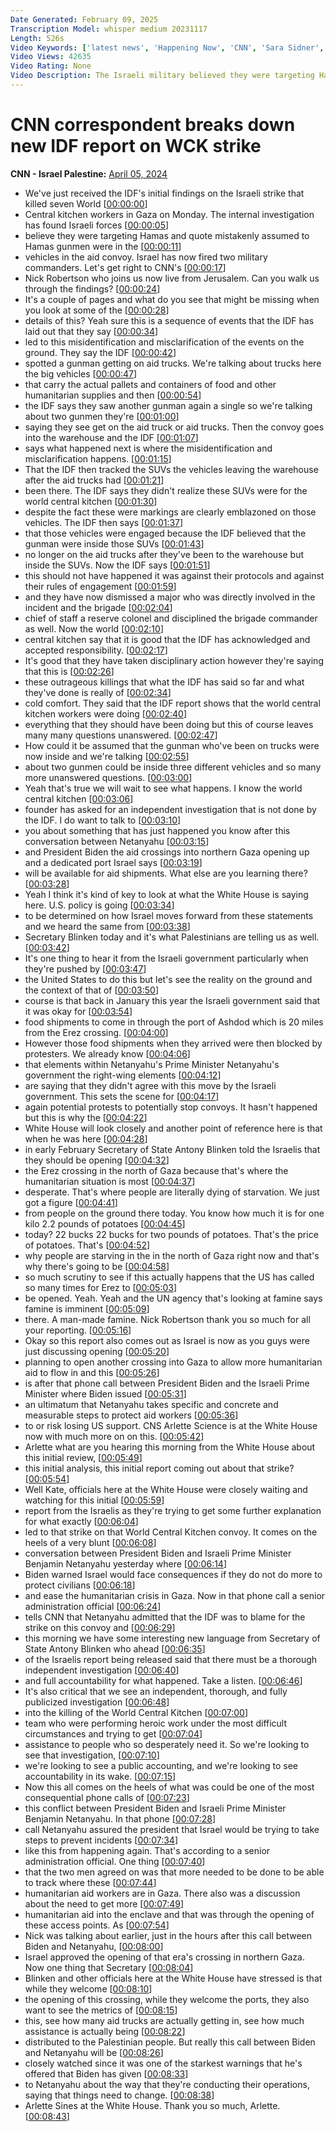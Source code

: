 ```yaml
---
Date Generated: February 09, 2025
Transcription Model: whisper medium 20231117
Length: 526s
Video Keywords: ['latest news', 'Happening Now', 'CNN', 'Sara Sidner', 'CNN News Central', 'Nic Robertson', 'Arlette Saenz', 'IDF', 'Israel Defense Forces', 'World Central Kitchen', 'IDF Report', 'Israel Hamas War', 'Gaza', 'Middle East', 'Palestinians', 'Antony Blinken']
Video Views: 42635
Video Rating: None
Video Description: The Israeli military believed they were targeting Hamas operatives when they attacked and killed seven food aid workers in Gaza, according to an internal inquest that led to the dismissal of two officers. CNN's Nic Robertson reports.  #CNN #News
---
```


# CNN correspondent breaks down new IDF report on WCK strike
**CNN - Israel Palestine:** [April 05, 2024](https://www.youtube.com/watch?v=xhpWPuYaRTE)
*  We've just received the IDF's initial findings on the Israeli strike that killed seven World [[00:00:00](https://www.youtube.com/watch?v=xhpWPuYaRTE&t=0.0s)]
*  Central kitchen workers in Gaza on Monday. The internal investigation has found Israeli forces [[00:00:05](https://www.youtube.com/watch?v=xhpWPuYaRTE&t=5.2s)]
*  believe they were targeting Hamas and quote mistakenly assumed to Hamas gunmen were in the [[00:00:11](https://www.youtube.com/watch?v=xhpWPuYaRTE&t=11.44s)]
*  vehicles in the aid convoy. Israel has now fired two military commanders. Let's get right to CNN's [[00:00:17](https://www.youtube.com/watch?v=xhpWPuYaRTE&t=17.76s)]
*  Nick Robertson who joins us now live from Jerusalem. Can you walk us through the findings? [[00:00:24](https://www.youtube.com/watch?v=xhpWPuYaRTE&t=24.240000000000002s)]
*  It's a couple of pages and what do you see that might be missing when you look at some of the [[00:00:28](https://www.youtube.com/watch?v=xhpWPuYaRTE&t=28.88s)]
*  details of this? Yeah sure this is a sequence of events that the IDF has laid out that they say [[00:00:34](https://www.youtube.com/watch?v=xhpWPuYaRTE&t=34.4s)]
*  led to this misidentification and misclarification of the events on the ground. They say the IDF [[00:00:42](https://www.youtube.com/watch?v=xhpWPuYaRTE&t=42.0s)]
*  spotted a gunman getting on aid trucks. We're talking about trucks here the big vehicles [[00:00:47](https://www.youtube.com/watch?v=xhpWPuYaRTE&t=47.92s)]
*  that carry the actual pallets and containers of food and other humanitarian supplies and then [[00:00:54](https://www.youtube.com/watch?v=xhpWPuYaRTE&t=54.8s)]
*  the IDF says they saw another gunman again a single so we're talking about two gunmen they're [[00:01:00](https://www.youtube.com/watch?v=xhpWPuYaRTE&t=60.879999999999995s)]
*  saying they see get on the aid truck or aid trucks. Then the convoy goes into the warehouse and the IDF [[00:01:07](https://www.youtube.com/watch?v=xhpWPuYaRTE&t=67.03999999999999s)]
*  says what happened next is where the misidentification and misclarification happens. [[00:01:15](https://www.youtube.com/watch?v=xhpWPuYaRTE&t=75.44s)]
*  That the IDF then tracked the SUVs the vehicles leaving the warehouse after the aid trucks had [[00:01:21](https://www.youtube.com/watch?v=xhpWPuYaRTE&t=81.76s)]
*  been there. The IDF says they didn't realize these SUVs were for the world central kitchen [[00:01:30](https://www.youtube.com/watch?v=xhpWPuYaRTE&t=90.96000000000001s)]
*  despite the fact these were markings are clearly emblazoned on those vehicles. The IDF then says [[00:01:37](https://www.youtube.com/watch?v=xhpWPuYaRTE&t=97.2s)]
*  that those vehicles were engaged because the IDF believed that the gunman were inside those SUVs [[00:01:43](https://www.youtube.com/watch?v=xhpWPuYaRTE&t=103.60000000000001s)]
*  no longer on the aid trucks after they've been to the warehouse but inside the SUVs. Now the IDF says [[00:01:51](https://www.youtube.com/watch?v=xhpWPuYaRTE&t=111.67999999999999s)]
*  this should not have happened it was against their protocols and against their rules of engagement [[00:01:59](https://www.youtube.com/watch?v=xhpWPuYaRTE&t=119.03999999999999s)]
*  and they have now dismissed a major who was directly involved in the incident and the brigade [[00:02:04](https://www.youtube.com/watch?v=xhpWPuYaRTE&t=124.16s)]
*  chief of staff a reserve colonel and disciplined the brigade commander as well. Now the world [[00:02:10](https://www.youtube.com/watch?v=xhpWPuYaRTE&t=130.72s)]
*  central kitchen say that it is good that the IDF has acknowledged and accepted responsibility. [[00:02:17](https://www.youtube.com/watch?v=xhpWPuYaRTE&t=137.84s)]
*  It's good that they have taken disciplinary action however they're saying that this is [[00:02:26](https://www.youtube.com/watch?v=xhpWPuYaRTE&t=146.4s)]
*  these outrageous killings that what the IDF has said so far and what they've done is really of [[00:02:34](https://www.youtube.com/watch?v=xhpWPuYaRTE&t=154.0s)]
*  cold comfort. They said that the IDF report shows that the world central kitchen workers were doing [[00:02:40](https://www.youtube.com/watch?v=xhpWPuYaRTE&t=160.56s)]
*  everything that they should have been doing but this of course leaves many many questions unanswered. [[00:02:47](https://www.youtube.com/watch?v=xhpWPuYaRTE&t=167.04s)]
*  How could it be assumed that the gunman who've been on trucks were now inside and we're talking [[00:02:55](https://www.youtube.com/watch?v=xhpWPuYaRTE&t=175.44s)]
*  about two gunmen could be inside three different vehicles and so many more unanswered questions. [[00:03:00](https://www.youtube.com/watch?v=xhpWPuYaRTE&t=180.48s)]
*  Yeah that's true we will wait to see what happens. I know the world central kitchen [[00:03:06](https://www.youtube.com/watch?v=xhpWPuYaRTE&t=186.64s)]
*  founder has asked for an independent investigation that is not done by the IDF. I do want to talk to [[00:03:10](https://www.youtube.com/watch?v=xhpWPuYaRTE&t=190.88s)]
*  you about something that has just happened you know after this conversation between Netanyahu [[00:03:15](https://www.youtube.com/watch?v=xhpWPuYaRTE&t=195.52s)]
*  and President Biden the aid crossings into northern Gaza opening up and a dedicated port Israel says [[00:03:19](https://www.youtube.com/watch?v=xhpWPuYaRTE&t=199.60000000000002s)]
*  will be available for aid shipments. What else are you learning there? [[00:03:28](https://www.youtube.com/watch?v=xhpWPuYaRTE&t=208.32000000000002s)]
*  Yeah I think it's kind of key to look at what the White House is saying here. U.S. policy is going [[00:03:34](https://www.youtube.com/watch?v=xhpWPuYaRTE&t=214.56s)]
*  to be determined on how Israel moves forward from these statements and we heard the same from [[00:03:38](https://www.youtube.com/watch?v=xhpWPuYaRTE&t=218.4s)]
*  Secretary Blinken today and it's what Palestinians are telling us as well. [[00:03:42](https://www.youtube.com/watch?v=xhpWPuYaRTE&t=222.96s)]
*  It's one thing to hear it from the Israeli government particularly when they're pushed by [[00:03:47](https://www.youtube.com/watch?v=xhpWPuYaRTE&t=227.36s)]
*  the United States to do this but let's see the reality on the ground and the context of that of [[00:03:50](https://www.youtube.com/watch?v=xhpWPuYaRTE&t=230.48000000000002s)]
*  course is that back in January this year the Israeli government said that it was okay for [[00:03:54](https://www.youtube.com/watch?v=xhpWPuYaRTE&t=234.88s)]
*  food shipments to come in through the port of Ashdod which is 20 miles from the Erez crossing. [[00:04:00](https://www.youtube.com/watch?v=xhpWPuYaRTE&t=240.96s)]
*  However those food shipments when they arrived were then blocked by protesters. We already know [[00:04:06](https://www.youtube.com/watch?v=xhpWPuYaRTE&t=246.96s)]
*  that elements within Netanyahu's Prime Minister Netanyahu's government the right-wing elements [[00:04:12](https://www.youtube.com/watch?v=xhpWPuYaRTE&t=252.72s)]
*  are saying that they didn't agree with this move by the Israeli government. This sets the scene for [[00:04:17](https://www.youtube.com/watch?v=xhpWPuYaRTE&t=257.76s)]
*  again potential protests to potentially stop convoys. It hasn't happened but this is why the [[00:04:22](https://www.youtube.com/watch?v=xhpWPuYaRTE&t=262.88s)]
*  White House will look closely and another point of reference here is that when he was here [[00:04:28](https://www.youtube.com/watch?v=xhpWPuYaRTE&t=268.24s)]
*  in early February Secretary of State Antony Blinken told the Israelis that they should be opening [[00:04:32](https://www.youtube.com/watch?v=xhpWPuYaRTE&t=272.72s)]
*  the Erez crossing in the north of Gaza because that's where the humanitarian situation is most [[00:04:37](https://www.youtube.com/watch?v=xhpWPuYaRTE&t=277.2s)]
*  desperate. That's where people are literally dying of starvation. We just got a figure [[00:04:41](https://www.youtube.com/watch?v=xhpWPuYaRTE&t=281.28s)]
*  from people on the ground there today. You know how much it is for one kilo 2.2 pounds of potatoes [[00:04:45](https://www.youtube.com/watch?v=xhpWPuYaRTE&t=285.28s)]
*  today? 22 bucks 22 bucks for two pounds of potatoes. That's the price of potatoes. That's [[00:04:52](https://www.youtube.com/watch?v=xhpWPuYaRTE&t=292.15999999999997s)]
*  why people are starving in the in the north of Gaza right now and that's why there's going to be [[00:04:58](https://www.youtube.com/watch?v=xhpWPuYaRTE&t=298.15999999999997s)]
*  so much scrutiny to see if this actually happens that the US has called so many times for Erez to [[00:05:03](https://www.youtube.com/watch?v=xhpWPuYaRTE&t=303.2s)]
*  be opened. Yeah. Yeah and the UN agency that's looking at famine says famine is imminent [[00:05:09](https://www.youtube.com/watch?v=xhpWPuYaRTE&t=309.36s)]
*  there. A man-made famine. Nick Robertson thank you so much for all your reporting. [[00:05:16](https://www.youtube.com/watch?v=xhpWPuYaRTE&t=316.40000000000003s)]
*  Okay so this report also comes out as Israel is now as you guys were just discussing opening [[00:05:20](https://www.youtube.com/watch?v=xhpWPuYaRTE&t=320.40000000000003s)]
*  planning to open another crossing into Gaza to allow more humanitarian aid to flow in and this [[00:05:26](https://www.youtube.com/watch?v=xhpWPuYaRTE&t=326.32s)]
*  is after that phone call between President Biden and the Israeli Prime Minister where Biden issued [[00:05:31](https://www.youtube.com/watch?v=xhpWPuYaRTE&t=331.12s)]
*  an ultimatum that Netanyahu takes specific and concrete and measurable steps to protect aid workers [[00:05:36](https://www.youtube.com/watch?v=xhpWPuYaRTE&t=336.32s)]
*  to or risk losing US support. CNS Arlette Science is at the White House now with much more on on this. [[00:05:42](https://www.youtube.com/watch?v=xhpWPuYaRTE&t=342.88s)]
*  Arlette what are you hearing this morning from the White House about this initial review, [[00:05:49](https://www.youtube.com/watch?v=xhpWPuYaRTE&t=349.04s)]
*  this initial analysis, this initial report coming out about that strike? [[00:05:54](https://www.youtube.com/watch?v=xhpWPuYaRTE&t=354.48s)]
*  Well Kate, officials here at the White House were closely waiting and watching for this initial [[00:05:59](https://www.youtube.com/watch?v=xhpWPuYaRTE&t=359.52s)]
*  report from the Israelis as they're trying to get some further explanation for what exactly [[00:06:04](https://www.youtube.com/watch?v=xhpWPuYaRTE&t=364.48s)]
*  led to that strike on that World Central Kitchen convoy. It comes on the heels of a very blunt [[00:06:08](https://www.youtube.com/watch?v=xhpWPuYaRTE&t=368.72s)]
*  conversation between President Biden and Israeli Prime Minister Benjamin Netanyahu yesterday where [[00:06:14](https://www.youtube.com/watch?v=xhpWPuYaRTE&t=374.0s)]
*  Biden warned Israel would face consequences if they do not do more to protect civilians [[00:06:18](https://www.youtube.com/watch?v=xhpWPuYaRTE&t=378.88s)]
*  and ease the humanitarian crisis in Gaza. Now in that phone call a senior administration official [[00:06:24](https://www.youtube.com/watch?v=xhpWPuYaRTE&t=384.08000000000004s)]
*  tells CNN that Netanyahu admitted that the IDF was to blame for the strike on this convoy and [[00:06:29](https://www.youtube.com/watch?v=xhpWPuYaRTE&t=389.2s)]
*  this morning we have some interesting new language from Secretary of State Antony Blinken who ahead [[00:06:35](https://www.youtube.com/watch?v=xhpWPuYaRTE&t=395.52s)]
*  of the Israelis report being released said that there must be a thorough independent investigation [[00:06:40](https://www.youtube.com/watch?v=xhpWPuYaRTE&t=400.15999999999997s)]
*  and full accountability for what happened. Take a listen. [[00:06:46](https://www.youtube.com/watch?v=xhpWPuYaRTE&t=406.15999999999997s)]
*  It's also critical that we see an independent, thorough, and fully publicized investigation [[00:06:48](https://www.youtube.com/watch?v=xhpWPuYaRTE&t=408.56s)]
*  into the killing of the World Central Kitchen [[00:07:00](https://www.youtube.com/watch?v=xhpWPuYaRTE&t=420.08000000000004s)]
*  team who were performing heroic work under the most difficult circumstances and trying to get [[00:07:04](https://www.youtube.com/watch?v=xhpWPuYaRTE&t=424.32s)]
*  assistance to people who so desperately need it. So we're looking to see that investigation, [[00:07:10](https://www.youtube.com/watch?v=xhpWPuYaRTE&t=430.8s)]
*  we're looking to see a public accounting, and we're looking to see accountability in its wake. [[00:07:15](https://www.youtube.com/watch?v=xhpWPuYaRTE&t=435.44s)]
*  Now this all comes on the heels of what was could be one of the most consequential phone calls of [[00:07:23](https://www.youtube.com/watch?v=xhpWPuYaRTE&t=443.68s)]
*  this conflict between President Biden and Israeli Prime Minister Benjamin Netanyahu. In that phone [[00:07:28](https://www.youtube.com/watch?v=xhpWPuYaRTE&t=448.72s)]
*  call Netanyahu assured the president that Israel would be trying to take steps to prevent incidents [[00:07:34](https://www.youtube.com/watch?v=xhpWPuYaRTE&t=454.15999999999997s)]
*  like this from happening again. That's according to a senior administration official. One thing [[00:07:40](https://www.youtube.com/watch?v=xhpWPuYaRTE&t=460.08s)]
*  that the two men agreed on was that more needed to be done to be able to track where these [[00:07:44](https://www.youtube.com/watch?v=xhpWPuYaRTE&t=464.08s)]
*  humanitarian aid workers are in Gaza. There also was a discussion about the need to get more [[00:07:49](https://www.youtube.com/watch?v=xhpWPuYaRTE&t=469.28s)]
*  humanitarian aid into the enclave and that was through the opening of these access points. As [[00:07:54](https://www.youtube.com/watch?v=xhpWPuYaRTE&t=474.56s)]
*  Nick was talking about earlier, just in the hours after this call between Biden and Netanyahu, [[00:08:00](https://www.youtube.com/watch?v=xhpWPuYaRTE&t=480.08s)]
*  Israel approved the opening of that era's crossing in northern Gaza. Now one thing that Secretary [[00:08:04](https://www.youtube.com/watch?v=xhpWPuYaRTE&t=484.96s)]
*  Blinken and other officials here at the White House have stressed is that while they welcome [[00:08:10](https://www.youtube.com/watch?v=xhpWPuYaRTE&t=490.96s)]
*  the opening of this crossing, while they welcome the ports, they also want to see the metrics of [[00:08:15](https://www.youtube.com/watch?v=xhpWPuYaRTE&t=495.76s)]
*  this, see how many aid trucks are actually getting in, see how much assistance is actually being [[00:08:22](https://www.youtube.com/watch?v=xhpWPuYaRTE&t=502.32s)]
*  distributed to the Palestinian people. But really this call between Biden and Netanyahu will be [[00:08:26](https://www.youtube.com/watch?v=xhpWPuYaRTE&t=506.88s)]
*  closely watched since it was one of the starkest warnings that he's offered that Biden has given [[00:08:33](https://www.youtube.com/watch?v=xhpWPuYaRTE&t=513.52s)]
*  to Netanyahu about the way that they're conducting their operations, saying that things need to change. [[00:08:38](https://www.youtube.com/watch?v=xhpWPuYaRTE&t=518.24s)]
*  Arlette Sines at the White House. Thank you so much, Arlette. [[00:08:43](https://www.youtube.com/watch?v=xhpWPuYaRTE&t=523.36s)]
